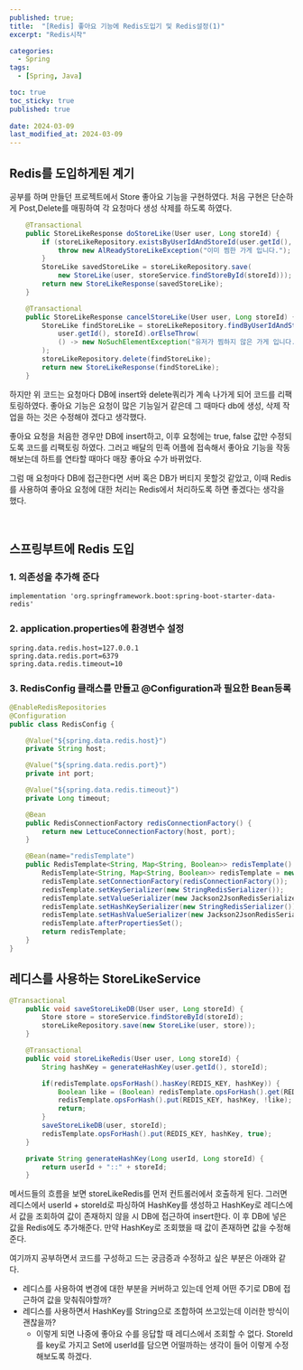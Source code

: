 ```yaml
---
published: true;
title:  "[Redis] 좋아요 기능에 Redis도입기 및 Redis설정(1)"
excerpt: "Redis시작"

categories:
  - Spring
tags:
  - [Spring, Java]

toc: true
toc_sticky: true
published: true
 
date: 2024-03-09
last_modified_at: 2024-03-09
---
```


## Redis를 도입하게된 계기
공부를 하며 만들던 프로젝트에서 Store 좋아요 기능을 구현하였다. 처음 구현은 단순하게 Post,Delete를 매핑하여 각 요청마다 생성 삭제를 하도록 하였다.

```java
    @Transactional
    public StoreLikeResponse doStoreLike(User user, Long storeId) {
        if (storeLikeRepository.existsByUserIdAndStoreId(user.getId(), storeId)) {
            throw new AlReadyStoreLikeException("이미 찜한 가게 입니다.");
        }
        StoreLike savedStoreLike = storeLikeRepository.save(
            new StoreLike(user, storeService.findStoreById(storeId)));
        return new StoreLikeResponse(savedStoreLike);
    }

    @Transactional
    public StoreLikeResponse cancelStoreLike(User user, Long storeId) {
        StoreLike findStoreLike = storeLikeRepository.findByUserIdAndStoreId(
            user.getId(), storeId).orElseThrow(
            () -> new NoSuchElementException("유저가 찜하지 않은 가게 입니다.")
        );
        storeLikeRepository.delete(findStoreLike);
        return new StoreLikeResponse(findStoreLike);
    }
```

하지만 위 코드는 요청마다 DB에 insert와 delete쿼리가 계속 나가게 되어 코드를 리팩토링하였다. 좋아요 기능은 요청이 많은 기능일거 같은데 그 때마다 db에 생성, 삭제 작업을 하는 것은 수정해야 겠다고 생각했다.

좋아요 요청을 처음한 경우만 DB에 insert하고, 이후 요청에는 true, false 값만 수정되도록 코드를 리팩토링 하였다. 그러고 배달의 민족 어플에 접속해서 좋아요 기능을 작동해보는데 하트를 연타할 때마다 매장 좋아요 수가 바뀌었다.

그럼 매 요청마다 DB에 접근한다면 서버 혹은 DB가 버티지 못할것  같았고, 이때 Redis를 사용하여 좋아요 요청에 대한 처리는 Redis에서 처리하도록 하면 좋겠다는 생각을 했다.

<br>

## 스프링부트에 Redis 도입
### 1. 의존성을 추가해 준다
```
implementation 'org.springframework.boot:spring-boot-starter-data-redis'
```

### 2. application.properties에 환경변수 설정
```
spring.data.redis.host=127.0.0.1
spring.data.redis.port=6379
spring.data.redis.timeout=10
```

### 3. RedisConfig 클래스를 만들고 @Configuration과 필요한 Bean등록
```java
@EnableRedisRepositories
@Configuration
public class RedisConfig {

    @Value("${spring.data.redis.host}")
    private String host;

    @Value("${spring.data.redis.port}")
    private int port;

    @Value("${spring.data.redis.timeout}")
    private Long timeout;

    @Bean
    public RedisConnectionFactory redisConnectionFactory() {
        return new LettuceConnectionFactory(host, port);
    }

    @Bean(name="redisTemplate")
    public RedisTemplate<String, Map<String, Boolean>> redisTemplate() {
        RedisTemplate<String, Map<String, Boolean>> redisTemplate = new RedisTemplate<>();
        redisTemplate.setConnectionFactory(redisConnectionFactory());
        redisTemplate.setKeySerializer(new StringRedisSerializer());
        redisTemplate.setValueSerializer(new Jackson2JsonRedisSerializer<>(Boolean.class));
        redisTemplate.setHashKeySerializer(new StringRedisSerializer());
        redisTemplate.setHashValueSerializer(new Jackson2JsonRedisSerializer<>(Boolean.class));
        redisTemplate.afterPropertiesSet();
        return redisTemplate;
    }
}
```

## 레디스를 사용하는 StoreLikeService

```java
@Transactional
    public void saveStoreLikeDB(User user, Long storeId) {
        Store store = storeService.findStoreById(storeId);
        storeLikeRepository.save(new StoreLike(user, store));
    }

    @Transactional
    public void storeLikeRedis(User user, Long storeId) {
        String hashKey = generateHashKey(user.getId(), storeId);

        if(redisTemplate.opsForHash().hasKey(REDIS_KEY, hashKey)) {
            Boolean like = (Boolean) redisTemplate.opsForHash().get(REDIS_KEY, hashKey);
            redisTemplate.opsForHash().put(REDIS_KEY, hashKey, !like);
            return;
        }
        saveStoreLikeDB(user, storeId);
        redisTemplate.opsForHash().put(REDIS_KEY, hashKey, true);
    }

    private String generateHashKey(Long userId, Long storeId) {
        return userId + "::" + storeId;
    }
```
메서드들의 흐름을 보면 storeLikeRedis를 먼저 컨트롤러에서 호출하게 된다. 그러면 레디스에서 userId + storeId로 파싱하여 HashKey를 생성하고 HashKey로 레디스에서 값을 조회하여 값이 존재하지 않을 시 DB에 접근하여 insert한다. 이 후 DB에 넣은 값을 Redis에도 추가해준다. 만약 HashKey로 조회했을 때 값이 존재하면 값을 수정해준다.

여기까지 공부하면서 코드를 구성하고 드는 궁금증과 수정하고 싶은 부분은 아래와 같다.
- 레디스를 사용하여 변경에 대한 부분을 커버하고 있는데 언제 어떤 주기로 DB에 접근하여 값을 맞춰줘야할까?
- 레디스를 사용하면서 HashKey를 String으로 조합하여 쓰고있는데 이러한 방식이 괜찮을까?
  - 이렇게 되면 나중에 좋아요 수를 응답할 때 레디스에서 조회할 수 없다. StoreId를 key로 가지고 Set<Long>에 userId를 담으면 어떨까하는 생각이 들어 이렇게 수정해보도록 하겠다.

